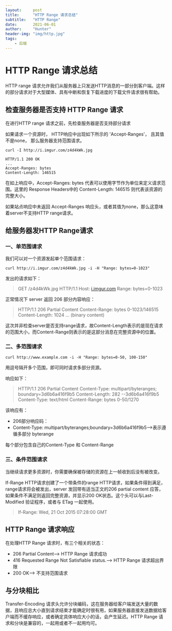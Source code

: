 ```yaml
---
layout:     post
title:      "HTTP Range 请求总结"
subtitle:   "HTTP Range"
date:       2021-06-01
author:     "Hunter"
header-img: "img/http.jpg"
tags:
    - 后端
---
```

# **HTTP Range 请求总结**

HTTP range 请求允许我们从服务器上只发送HTTP消息的一部分到客户端。这样的部分请求对于大型媒体、具有中断和恢复下载进度的下载文件请求很有帮助。

## **检查服务器是否支持 HTTP Range 请求**

在进行HTTP range 请求之前，先检查服务器是否支持部分请求

如果请求一个资源时， HTTP响应中出现如下所示的 'Accept-Ranges'， 且其值不是none， 那么服务器支持范围请求。

```
curl -I http://i.imgur.com/z4d4kWk.jpg

HTTP/1.1 200 OK
...
Accept-Ranges: bytes
Content-Length: 146515
```

在如上响应中，Accept-Ranges: bytes 代表可以使用字节作为单位来定义请求范围。这里的 Response Headers中的 Content-Length: 146515 则代表该资源的完整大小。

如果站点响应中未返回 Accept-Ranges 响应头，或者其值为none，那么这意味着server不支持HTTP range请求。

## **给服务器发HTTP Range请求**

### **一、单范围请求**

我们可以对一个资源发起单个范围请求：

```
curl http://i.imgur.com/z4d4kWk.jpg -i -H "Range: bytes=0-1023"
```

发出的请求如下：

> GET /z4d4kWk.jpg HTTP/1.1 Host: [i.imgur.com](http://i.imgur.com/) Range: bytes=0-1023

正常情况下 server 返回 206 部分内容响应：

> HTTP/1.1 206 Partial Content Content-Range: bytes 0-1023/146515 Content-Length: 1024 ... (binary content)

这次并非检查server是否支持range请求，故Content-Length表示的是现在请求的范围大小，而Content-Range则表示的是这部分消息在完整资源中的位置。

### **二、多范围请求**

```
curl http://www.example.com -i -H "Range: bytes=0-50, 100-150"
```

用逗号隔开多个范围，即可同时请求多部分资源。

响应如下：

> HTTP/1.1 206 Partial Content Content-Type: multipart/byteranges; boundary=3d6b6a416f9b5 Content-Length: 282 --3d6b6a416f9b5 Content-Type: text/html Content-Range: bytes 0-50/1270

该响应有：

- 206部分响应码：
- Content-Type: multipart/byteranges;boundary=3d6b6a416f9b5——>表示遵循多部分 byterange

每个部分包含自己的Content-Type 和 Content-Range

### **三、条件范围请求**

当继续请求更多资源时，你需要确保被存储的资源在上一帧收到后没有被改变。

If-Range HTTP请求创建了一个带条件的range HTTP请求，如果条件得到满足，range请求将会被发出，server 发回带有适当正文的206 partial content 应答，如果条件不满足则返回完整资源，并显示200 OK状态。这个头可以与Last-Modified 验证程序，或者与 ETag 一起使用。

> If-Range: Wed, 21 Oct 2015 07:28:00 GMT

## **HTTP Range 请求响应**

在处理HTTP Range 请求时，有三个相关的状态：

- 206 Partial Content——> HTTP Range 请求成功
- 416 Requested Range Not Satisfiable status.——> HTTP Range 请求超出界限
- 200 OK——> 不支持范围请求

## **与分块相比**

Transfer-Encoding 请求头允许分块编码，这在服务器给客户端发送大量的数据，且响应总大小直到请求结束才能确定时很有用，如果服务器直接发送数据给客户端而不缓存响应，或者确定具体响应大小的话，会产生延迟。HTTP Range 请求和分块是兼容的，一起用或者不一起用均可。